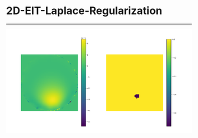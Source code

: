 # 2D-EIT-Laplace-Regularization

---

![alt text](https://github.com/Josh-Yi/2D-EIT-Laplace-Regularization/blob/main/OneStep.png)
